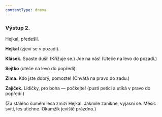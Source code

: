 ```yaml
---
contentType: drama
---
```


<section>

### Výstup 2.

Hejkal, předešlí. 

</section>

<section>

**Hejkal** (zjeví se v pozadí).

**Klásek.** Spaste duši! (Křižuje se.) Jde na nás! (Uteče na levo do pozadí.)

**Sejtko** (uteče na levo do popředí).

**Zima.** Kdo jste dobrý, pomozte! (Chvátá na pravo do zadu.)

**Zajíček.** Lidičky, pro boha — počkejte! (pustí petici a utíká v pravo do popředí.)

</section>

<section>

(Za stálého šumění lesa zmizí Hejkal. Jakmile zanikne, vyjasní se. Měsíc svítí, les utichne. Okamžik jeviště prázdno.)

</section>

